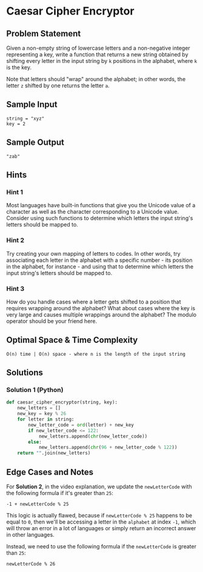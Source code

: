 # Caesar Cipher Encryptor

## Problem Statement

Given a non-empty string of lowercase letters and a non-negative integer representing a key, write a function that returns a new string obtained by shifting every letter in the input string by `k` positions in the alphabet, where `k` is the key.

Note that letters should "wrap" around the alphabet; in other words, the letter `z` shifted by one returns the letter `a`.

## Sample Input

```plaintext
string = "xyz"
key = 2
```

## Sample Output

```plaintext
"zab"
```

## Hints

### Hint 1

Most languages have built-in functions that give you the Unicode value of a character as well as the character corresponding to a Unicode value. Consider using such functions to determine which letters the input string's letters should be mapped to.

### Hint 2

Try creating your own mapping of letters to codes. In other words, try associating each letter in the alphabet with a specific number - its position in the alphabet, for instance - and using that to determine which letters the input string's letters should be mapped to.

### Hint 3

How do you handle cases where a letter gets shifted to a position that requires wrapping around the alphabet? What about cases where the key is very large and causes multiple wrappings around the alphabet? The modulo operator should be your friend here.

## Optimal Space & Time Complexity

```plaintext
O(n) time | O(n) space - where n is the length of the input string
```

## Solutions

### Solution 1 (Python)

```python
def caesar_cipher_encryptor(string, key):
    new_letters = []
    new_key = key % 26
    for letter in string:
        new_letter_code = ord(letter) + new_key
        if new_letter_code <= 122:
            new_letters.append(chr(new_letter_code))
        else:
            new_letters.append(chr(96 + new_letter_code % 122))
    return "".join(new_letters)
```

## Edge Cases and Notes

For **Solution 2**, in the video explanation, we update the `newLetterCode` with the following formula if it's greater than `25`:

```plaintext
-1 + newLetterCode % 25
```

This logic is actually flawed, because if `newLetterCode % 25` happens to be equal to `0`, then we'll be accessing a letter in the `alphabet` at index `-1`, which will throw an error in a lot of languages or simply return an incorrect answer in other languages.

Instead, we need to use the following formula if the `newLetterCode` is greater than `25`:

```plaintext
newLetterCode % 26
```
